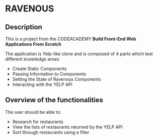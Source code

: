 # RAVENOUS

## Description

This is a project from the CODEACADEMY **Build Front-End Web Applications From Scratch**

The application is Yelp-like clone and is composed of 4 parts which test different knowledge areas:

- Create Static Components
- Passing Information to Components
- Setting the State of Ravenous Components
- Interacting with the YELP API

## Overview of the functionalities

The user should be able to:

- Research for restaurants
- View the lists of restaurants returned by the YELP API
- Sort through restaurants using a filter
